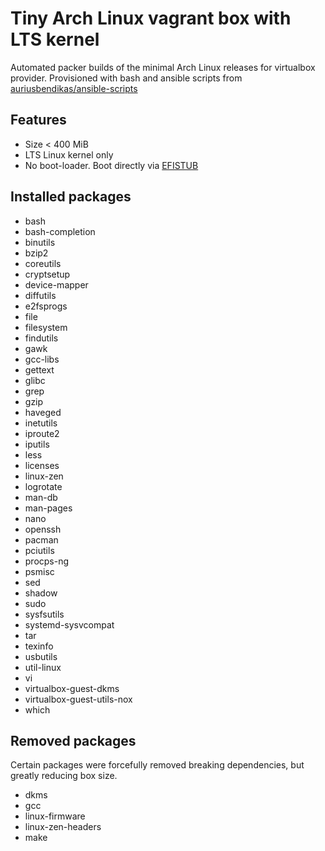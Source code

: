 # Tiny Arch Linux vagrant box with LTS kernel

Automated packer builds of the minimal Arch Linux releases for virtualbox provider. Provisioned with bash and ansible scripts from [auriusbendikas/ansible-scripts](https://github.com/auriusbendikas/ansible-scripts)

## Features

* Size < 400 MiB
* LTS Linux kernel only
* No boot-loader. Boot directly via [EFISTUB](https://wiki.archlinux.org/index.php/EFISTUB)

## Installed packages

* bash
* bash-completion
* binutils
* bzip2
* coreutils
* cryptsetup
* device-mapper
* diffutils
* e2fsprogs
* file
* filesystem
* findutils
* gawk
* gcc-libs
* gettext
* glibc
* grep
* gzip
* haveged
* inetutils
* iproute2
* iputils
* less
* licenses
* linux-zen
* logrotate
* man-db
* man-pages
* nano
* openssh
* pacman
* pciutils
* procps-ng
* psmisc
* sed
* shadow
* sudo
* sysfsutils
* systemd-sysvcompat
* tar
* texinfo
* usbutils
* util-linux
* vi
* virtualbox-guest-dkms
* virtualbox-guest-utils-nox
* which

## Removed packages

Certain packages were forcefully removed breaking dependencies, but greatly reducing box size.

* dkms
* gcc
* linux-firmware
* linux-zen-headers
* make
